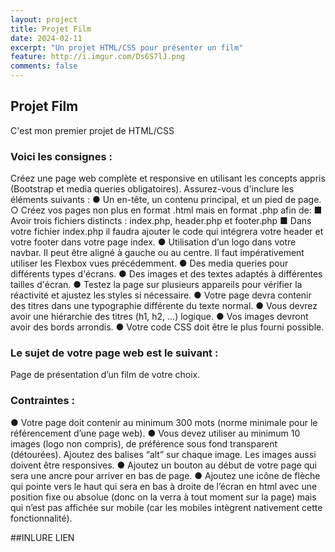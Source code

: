 ```yaml
---
layout: project
title: Projet Film
date: 2024-02-11
excerpt: "Un projet HTML/CSS pour présenter un film"
feature: http://i.imgur.com/Ds6S7lJ.png
comments: false
---
```


## Projet Film

C'est mon premier projet de HTML/CSS

### Voici les consignes :

Créez une page web complète et responsive en utilisant les concepts appris (Bootstrap et media queries obligatoires). Assurez-vous d'inclure les éléments suivants :
● Un en-tête, un contenu principal, et un pied de page.
○ Créez vos pages non plus en format .html mais en format .php afin de:
■ Avoir trois fichiers distincts : index.php, header.php et footer.php
■ Dans votre fichier index.php il faudra ajouter le code qui intégrera votre header et votre footer dans votre page index.
● Utilisation d’un logo dans votre navbar. Il peut être aligné à gauche ou au centre. Il faut impérativement utiliser les Flexbox vues précédemment.
● Des media queries pour différents types d'écrans.
● Des images et des textes adaptés à différentes tailles d'écran.
● Testez la page sur plusieurs appareils pour vérifier la réactivité et ajustez les styles si nécessaire.
● Votre page devra contenir des titres dans une typographie différente du texte normal.
● Vous devrez avoir une hiérarchie des titres (h1, h2, …) logique.
● Vos images devront avoir des bords arrondis.
● Votre code CSS doit être le plus fourni possible.

### Le sujet de votre page web est le suivant :

Page de présentation d’un film de votre choix.

### Contraintes :

● Votre page doit contenir au minimum 300 mots (norme minimale pour le référencement d’une page web).
● Vous devez utiliser au minimum 10 images (logo non compris), de préférence sous fond transparent (détourées). Ajoutez des balises “alt” sur chaque image. Les images aussi doivent être responsives.
● Ajoutez un bouton au début de votre page qui sera une ancre pour arriver en bas de page.
● Ajoutez une icône de flèche qui pointe vers le haut qui sera en bas à droite de l’écran en html avec une position fixe ou absolue (donc on la verra à tout moment sur la page) mais qui n’est pas affichée sur mobile (car les mobiles intègrent nativement cette fonctionnalité).

##INLURE LIEN
